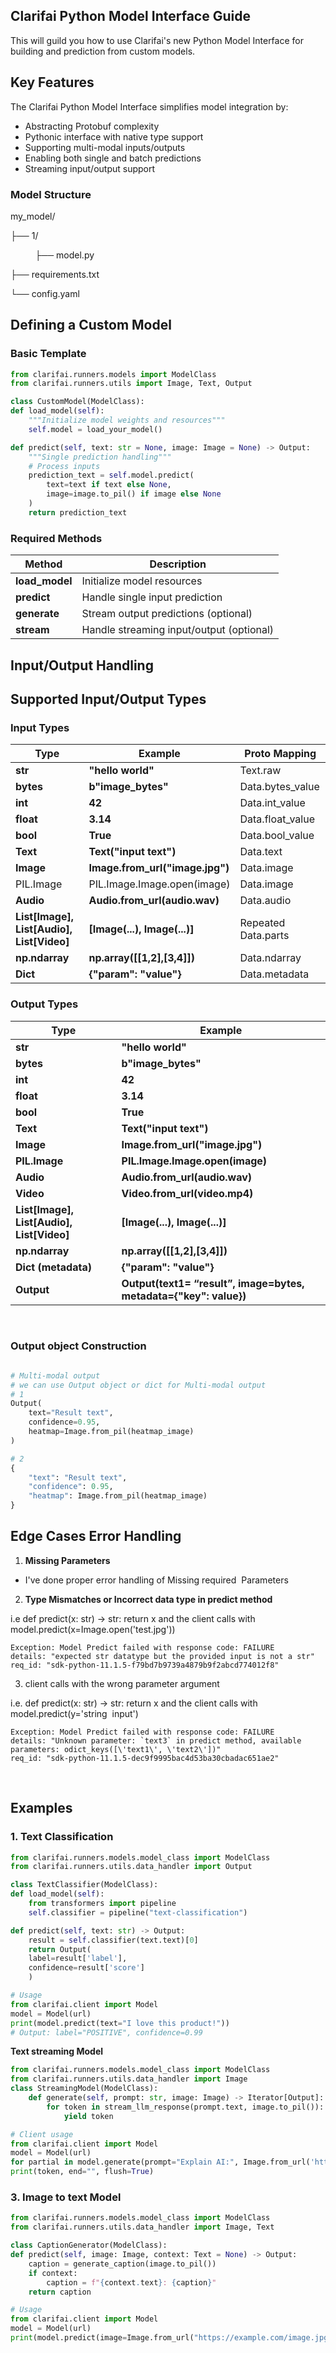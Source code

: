 ## **Clarifai Python Model Interface Guide**

This will guild you how to use Clarifai's new Python Model Interface for building and prediction from custom models.

## **Key Features** 

The Clarifai Python Model Interface simplifies model integration by:

* Abstracting Protobuf complexity
* Pythonic interface with native type support
* Supporting multi-modal inputs/outputs
* Enabling both single and batch predictions
* Streaming input/output support

### **Model Structure**

my\_model/

├── 1/

          ├── model.py

├── requirements.txt

└── config.yaml

## **Defining a Custom Model** 

### **Basic Template**

```python
from clarifai.runners.models import ModelClass
from clarifai.runners.utils import Image, Text, Output

class CustomModel(ModelClass):
def load_model(self):
    """Initialize model weights and resources"""
    self.model = load_your_model()

def predict(self, text: str = None, image: Image = None) -> Output:
    """Single prediction handling"""
    # Process inputs
    prediction_text = self.model.predict(
        text=text if text else None,
        image=image.to_pil() if image else None
    )
    return prediction_text
```

### **Required Methods**

| Method | Description |
| --- | --- |
| **load\_model** | Initialize model resources |
| **predict** | Handle single input prediction |
| **generate** | Stream output predictions (optional) |
| **stream** | Handle streaming input/output (optional) |

## **Input/Output Handling** 

## **Supported Input/Output Types** 

### **Input Types**

| Type | Example | Proto Mapping |
| --- | --- | --- |
| **str** | **"hello world"** | Text.raw |
| **bytes** | **b"image\_bytes"** | Data.bytes\_value |
| **int** | **42** | Data.int\_value |
| **float** | **3.14** | Data.float\_value |
| **bool** | **True** | Data.bool\_value |
| **Text** | **Text("input text")** | Data.text |
| **Image** | **Image.from\_url("image.jpg")** | Data.image |
| PIL.Image | PIL.Image.Image.open(image) | Data.image |
| **Audio** | **Audio.from\_url(audio.wav)** | Data.audio |
| **List\[Image\], List\[Audio\], List\[Video\]** | **\[Image(...), Image(...)\]** | Repeated Data.parts |
| **np.ndarray** | **np.array(\[\[1,2\],\[3,4\]\])** | Data.ndarray |
| **Dict** | **{"param": "value"}** | Data.metadata |

### **Output Types**

| Type | Example |
| --- | --- |
| **str** | **"hello world"** |
| **bytes** | **b"image\_bytes"** |
| **int** | **42** |
| **float** | **3.14** |
| **bool** | **True** |
| **Text** | **Text("input text")** |
| **Image** | **Image.from\_url("image.jpg")** |
| **PIL.Image** | **PIL.Image.Image.open(image)** |
| **Audio** | **Audio.from\_url(audio.wav)** |
| **Video** | **Video.from\_url(video.mp4)** |
| **List\[Image\], List\[Audio\], List\[Video\]** | **\[Image(...), Image(...)\]** |
| **np.ndarray** | **np.array(\[\[1,2\],\[3,4\]\])** |
| **Dict (metadata)** | **{"param": "value"}** |
| **Output** | **Output(text1= “result”, image=bytes, metadata={"key": value})** |


 

### **Output object Construction**

```python

# Multi-modal output
# we can use Output object or dict for Multi-modal output
# 1
Output(
    text="Result text",
    confidence=0.95,
    heatmap=Image.from_pil(heatmap_image)
)

# 2
{
    "text": "Result text",
    "confidence": 0.95,
    "heatmap": Image.from_pil(heatmap_image)
}

```

## **Edge Cases Error Handling**

1. **Missing Parameters**
* I've done proper error handling of Missing required  Parameters
2. **Type Mismatches or Incorrect data type in predict method**

i.e def predict(x: str) -> str: return x and the client calls with model.predict(x=Image.open('test.jpg'))

```plaintext
Exception: Model Predict failed with response code: FAILURE
details: "expected str datatype but the provided input is not a str"
req_id: "sdk-python-11.1.5-f79bd7b9739a4879b9f2abcd774012f8"
```

3. client calls with the wrong parameter argument

i.e. def predict(x: str) -> str: return x and the client calls with model.predict(y='string  input')


```plaintext
Exception: Model Predict failed with response code: FAILURE
details: "Unknown parameter: `text3` in predict method, available parameters: odict_keys([\'text1\', \'text2\'])"
req_id: "sdk-python-11.1.5-dec9f9995bac4d53ba30cbadac651ae2"
```


 

## **Examples**

### **1\. Text Classification**

```python
from clarifai.runners.models.model_class import ModelClass
from clarifai.runners.utils.data_handler import Output

class TextClassifier(ModelClass):
def load_model(self):
    from transformers import pipeline
    self.classifier = pipeline("text-classification")

def predict(self, text: str) -> Output:
    result = self.classifier(text.text)[0]
    return Output(
    label=result['label'],
    confidence=result['score']
    )

# Usage
from clarifai.client import Model
model = Model(url)
print(model.predict(text="I love this product!"))
# Output: label="POSITIVE", confidence=0.99
```

**Text streaming Model**

```python
from clarifai.runners.models.model_class import ModelClass
from clarifai.runners.utils.data_handler import Image
class StreamingModel(ModelClass):
    def generate(self, prompt: str, image: Image) -> Iterator[Output]:
        for token in stream_llm_response(prompt.text, image.to_pil()):
            yield token

# Client usage
from clarifai.client import Model
model = Model(url)
for partial in model.generate(prompt="Explain AI:", Image.from_url('https://samples.clarifai.com/metro-north.jpg')):
print(token, end="", flush=True)
```

### **3\. Image to text Model**

```python
from clarifai.runners.models.model_class import ModelClass
from clarifai.runners.utils.data_handler import Image, Text

class CaptionGenerator(ModelClass):
def predict(self, image: Image, context: Text = None) -> Output:
    caption = generate_caption(image.to_pil())
    if context:
        caption = f"{context.text}: {caption}"
    return caption

# Usage
from clarifai.client import Model
model = Model(url)
print(model.predict(image=Image.from_url("https://example.com/image.jpg"),context=Text("about the image"),))
```
